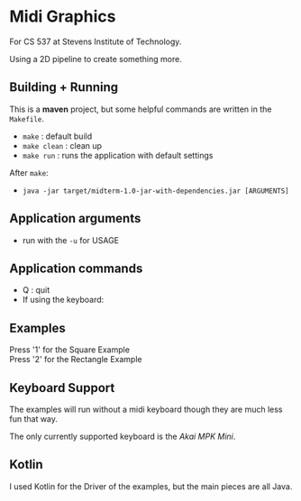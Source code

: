 # Midi Graphics
For CS 537 at Stevens Institute of Technology.

Using a 2D pipeline to create something more.

## Building + Running
This is a **maven** project, but some helpful commands are written in the `Makefile`.

- `make` : default build
- `make clean` : clean up
- `make run` : runs the application with default settings

After `make`:  
- `java -jar target/midterm-1.0-jar-with-dependencies.jar [ARGUMENTS]`

## Application arguments
- run with the `-u` for USAGE
 
## Application commands
- Q : quit
- If using the keyboard: 

## Examples
Press '1' for the Square Example  
Press '2' for the Rectangle Example  

## Keyboard Support
The examples will run without a midi keyboard
though they are much less fun that way.  

The only currently supported keyboard is the _Akai MPK Mini_.  
 
## Kotlin
I used Kotlin for the Driver of the examples, but the main pieces are all Java.